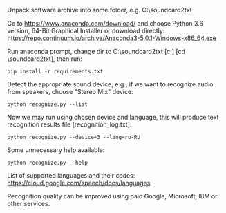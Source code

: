 Unpack software archive into some folder, e.g. C:\soundcard2txt

Go to https://www.anaconda.com/download/ and choose Python 3.6 version, 64-Bit Graphical Installer
or download directly: https://repo.continuum.io/archive/Anaconda3-5.0.1-Windows-x86_64.exe

Run anaconda prompt, change dir to C:\soundcard2txt [c:] [cd \soundcard2txt], then run:
```
pip install -r requirements.txt
```

Detect the appropriate sound device, e.g., if we want to recognize audio from speakers, choose "Stereo Mix" device:
```
python recognize.py --list
```

Now we may run using chosen device and language, this will produce text recognition results file [recognition_log.txt]:
```
python recognize.py --device=3 --lang=ru-RU
```

Some unnecessary help available:
```
python recognize.py --help
```

List of supported languages and their codes: https://cloud.google.com/speech/docs/languages

Recognition quality can be improved using paid Google, Microsoft, IBM or other services.
